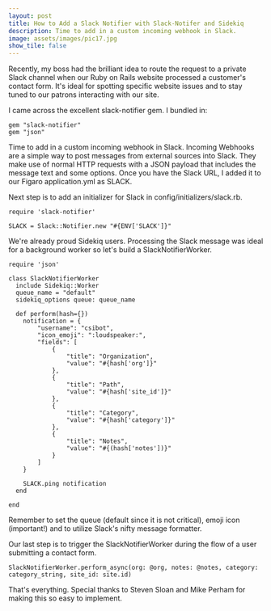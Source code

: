 ```yaml
---
layout: post
title: How to Add a Slack Notifier with Slack-Notifer and Sidekiq
description: Time to add in a custom incoming webhook in Slack. 
image: assets/images/pic17.jpg
show_tile: false
---
```

Recently, my boss had the brilliant idea to route the request to a private Slack channel when our Ruby on Rails website processed a customer's contact form. It's ideal for spotting specific website issues and to stay tuned to our patrons interacting with our site.

I came across the excellent slack-notifier gem. I bundled in: 

    gem "slack-notifier"
    gem "json"

Time to add in a custom incoming webhook in Slack. Incoming Webhooks are a simple way to post messages from external sources into Slack. They make use of normal HTTP requests with a JSON payload that includes the message text and some options. Once you have the Slack URL, I added it to our Figaro application.yml as SLACK. 

Next step is to add an initializer for Slack in config/initializers/slack.rb.

    require 'slack-notifier'

    SLACK = Slack::Notifier.new "#{ENV['SLACK']}"

We're already proud Sidekiq users. Processing the Slack message was ideal for a background worker so let's build a SlackNotifierWorker. 

    require 'json'

    class SlackNotifierWorker
      include Sidekiq::Worker
      queue_name = "default"
      sidekiq_options queue: queue_name

      def perform(hash={})
        notification = {
            "username": "csibot",
            "icon_emoji": ":loudspeaker:",
            "fields": [
                {
                    "title": "Organization",
                    "value": "#{hash['org']}"
                },
                {
                    "title": "Path",
                    "value": "#{hash['site_id']}"
                },
                {
                    "title": "Category",
                    "value": "#{hash['category']}"
                },
                {
                    "title": "Notes",
                    "value": "#{(hash['notes'])}"
                }
            ]
        }

        SLACK.ping notification
      end

    end

Remember to set the queue (default since it is not critical), emoji icon (important!) and to utilize Slack's nifty message formatter. 

Our last step is to trigger the SlackNotifierWorker during the flow of a user submitting a contact form. 

    SlackNotifierWorker.perform_async(org: @org, notes: @notes, category: category_string, site_id: site.id)

That's everything. Special thanks to Steven Sloan and Mike Perham for making this so easy to implement. 